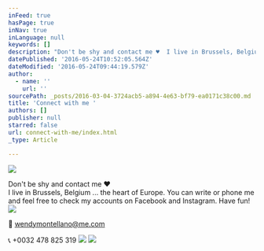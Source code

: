 ```yaml
---
inFeed: true
hasPage: true
inNav: true
inLanguage: null
keywords: []
description: "Don't be shy and contact me ♥  I live in Brussels, Belgium ... the heart of Europe. You can write or phone me and feel free to check my accounts on Facebook and Instagram. Have fun!"
datePublished: '2016-05-24T10:52:05.564Z'
dateModified: '2016-05-24T09:44:19.579Z'
author:
  - name: ''
    url: ''
sourcePath: _posts/2016-03-04-3724acb5-a894-4e63-bf79-ea0171c38c00.md
title: 'Connect with me '
authors: []
publisher: null
starred: false
url: connect-with-me/index.html
_type: Article

---
```

![](https://s3-us-west-2.amazonaws.com/the-grid-img/p/13f746dcba6d2f4d87e510d7bcbfd034d170addf.jpg)

Don't be shy and contact me ♥   
I live in Brussels, Belgium ... the heart of Europe. You can write or phone me and feel free to check my accounts on Facebook and Instagram. Have fun!
![](https://the-grid-user-content.s3-us-west-2.amazonaws.com/302493f7-af5d-4317-b8da-6416a6afb660.jpg)

💌 wendymontellano@me.com

📞 +0032 478 825 319
![](https://s3-us-west-2.amazonaws.com/the-grid-img/p/5a413b82b6b9513efce20ce945f93e9448e8ec71.png)
![](https://the-grid-user-content.s3-us-west-2.amazonaws.com/f360727a-6c5a-4cfb-a75d-159d85c43157.png)